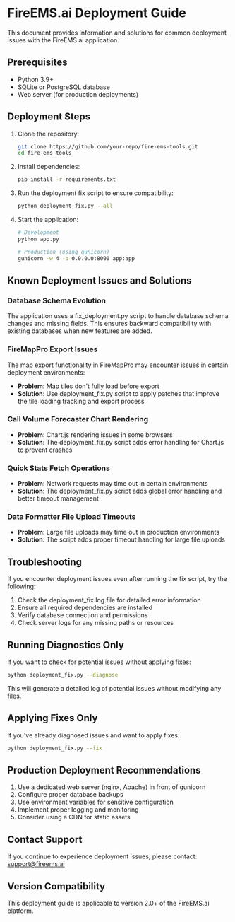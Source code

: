 # FireEMS.ai Deployment Guide

This document provides information and solutions for common deployment issues with the FireEMS.ai application.

## Prerequisites

- Python 3.9+
- SQLite or PostgreSQL database
- Web server (for production deployments)

## Deployment Steps

1. Clone the repository:
   ```bash
   git clone https://github.com/your-repo/fire-ems-tools.git
   cd fire-ems-tools
   ```

2. Install dependencies:
   ```bash
   pip install -r requirements.txt
   ```

3. Run the deployment fix script to ensure compatibility:
   ```bash
   python deployment_fix.py --all
   ```

4. Start the application:
   ```bash
   # Development
   python app.py
   
   # Production (using gunicorn)
   gunicorn -w 4 -b 0.0.0.0:8000 app:app
   ```

## Known Deployment Issues and Solutions

### Database Schema Evolution

The application uses a fix_deployment.py script to handle database schema changes and missing fields. This ensures backward compatibility with existing databases when new features are added.

### FireMapPro Export Issues

The map export functionality in FireMapPro may encounter issues in certain deployment environments:

- **Problem**: Map tiles don't fully load before export
- **Solution**: Use deployment_fix.py script to apply patches that improve the tile loading tracking and export process

### Call Volume Forecaster Chart Rendering

- **Problem**: Chart.js rendering issues in some browsers
- **Solution**: The deployment_fix.py script adds error handling for Chart.js to prevent crashes

### Quick Stats Fetch Operations

- **Problem**: Network requests may time out in certain environments
- **Solution**: The deployment_fix.py script adds global error handling and better timeout management

### Data Formatter File Upload Timeouts

- **Problem**: Large file uploads may time out in production environments
- **Solution**: The script adds proper timeout handling for large file uploads

## Troubleshooting

If you encounter deployment issues even after running the fix script, try the following:

1. Check the deployment_fix.log file for detailed error information
2. Ensure all required dependencies are installed
3. Verify database connection and permissions
4. Check server logs for any missing paths or resources

## Running Diagnostics Only

If you want to check for potential issues without applying fixes:

```bash
python deployment_fix.py --diagnose
```

This will generate a detailed log of potential issues without modifying any files.

## Applying Fixes Only

If you've already diagnosed issues and want to apply fixes:

```bash
python deployment_fix.py --fix
```

## Production Deployment Recommendations

1. Use a dedicated web server (nginx, Apache) in front of gunicorn
2. Configure proper database backups
3. Use environment variables for sensitive configuration
4. Implement proper logging and monitoring
5. Consider using a CDN for static assets

## Contact Support

If you continue to experience deployment issues, please contact:
support@fireems.ai

## Version Compatibility

This deployment guide is applicable to version 2.0+ of the FireEMS.ai platform.